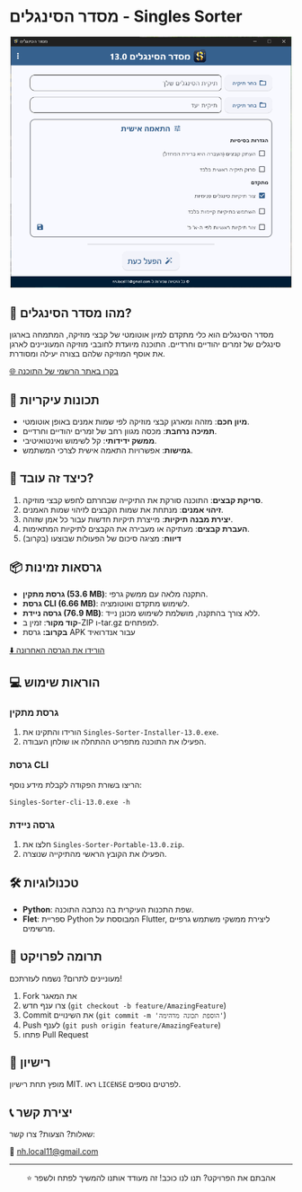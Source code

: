 # מסדר הסינגלים - Singles Sorter

<p align="center">
    <img src="https://github.com/NHLOCAL/Singles-Sorter/blob/main/versions.data/program-screen.png?raw=true" width="500"/>
</p>

## 🎵 מהו מסדר הסינגלים?

מסדר הסינגלים הוא כלי מתקדם למיון אוטומטי של קבצי מוזיקה, המתמחה בארגון סינגלים של זמרים יהודיים וחרדיים. התוכנה מיועדת לחובבי מוזיקה המעוניינים לארגן את אוסף המוזיקה שלהם בצורה יעילה ומסודרת.

[🌐 בקרו באתר הרשמי של התוכנה](https://nhlocal.github.io/Singles-Sorter/)

## 🚀 תכונות עיקריות

- **מיון חכם**: מזהה ומארגן קבצי מוזיקה לפי שמות אמנים באופן אוטומטי.
- **תמיכה נרחבת**: מכסה מגוון רחב של זמרים יהודיים וחרדיים.
- **ממשק ידידותי**: קל לשימוש ואינטואיטיבי.
- **גמישות**: אפשרויות התאמה אישית לצרכי המשתמש.

## 🔧 כיצד זה עובד?

1. **סריקת קבצים**: התוכנה סורקת את התיקייה שבחרתם לחפש קבצי מוזיקה.
2. **זיהוי אמנים**: מנתחת את שמות הקבצים לזיהוי שמות האמנים.
3. **יצירת מבנה תיקיות**: מייצרת תיקיות חדשות עבור כל אמן שזוהה.
4. **העברת קבצים**: מעתיקה או מעבירה את הקבצים לתיקיות המתאימות.
5. **דיווח**: מציגה סיכום של הפעולות שבוצעו (בקרוב)

## 📦 גרסאות זמינות

- **גרסת מתקין (53.6 MB)**: התקנה מלאה עם ממשק גרפי.
- **גרסת CLI (6.66 MB)**: לשימוש מתקדם ואוטומציה.
- **גרסה ניידת (76.9 MB)**: ללא צורך בהתקנה, מושלמת לשימוש מכונן נייד.
- **קוד מקור**: זמין ב-ZIP ו-tar.gz למפתחים.
- **בקרוב:** גרסת APK עבור אנדרואיד

[⬇️ הורידו את הגרסה האחרונה](https://github.com/NHLOCAL/Singles-Sorter/releases/latest)

## 💻 הוראות שימוש

### גרסת מתקין
1. הורידו והתקינו את `Singles-Sorter-Installer-13.0.exe`.
2. הפעילו את התוכנה מתפריט ההתחלה או שולחן העבודה.

### גרסת CLI
הריצו בשורת הפקודה לקבלת מידע נוסף:
```
Singles-Sorter-cli-13.0.exe -h
```

### גרסה ניידת
1. חלצו את `Singles-Sorter-Portable-13.0.zip`.
2. הפעילו את הקובץ הראשי מהתיקייה שנוצרה.

## 🛠 טכנולוגיות

- **Python**: שפת התכנות העיקרית בה נכתבה התוכנה.
- **Flet**: ספריית Python המבוססת על Flutter, ליצירת ממשקי משתמש גרפיים מרשימים.

## 🤝 תרומה לפרויקט

מעוניינים לתרום? נשמח לעזרתכם!

1. Fork את המאגר
2. צרו ענף חדש (`git checkout -b feature/AmazingFeature`)
3. Commit את השינויים (`git commit -m 'הוספת תכונה מדהימה'`)
4. Push לענף (`git push origin feature/AmazingFeature`)
5. פתחו Pull Request

## 📄 רישיון

מופץ תחת רישיון MIT. ראו `LICENSE` לפרטים נוספים.

## 📞 יצירת קשר

שאלות? הצעות? צרו קשר:

📧 nh.local11@gmail.com

---

<p align="center">
⭐ אהבתם את הפרויקט? תנו לנו כוכב! זה מעודד אותנו להמשיך לפתח ולשפר
</p>
